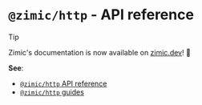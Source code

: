 # `@zimic/http` - API reference

> [!TIP]
>
> Zimic's documentation is now available on [zimic.dev](https://zimic.dev)! :tada:

**See**:

- [`@zimic/http` API reference](https://zimic.dev/docs/http/api)
- [`@zimic/http` guides](https://zimic.dev/docs/http/guides)
